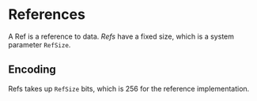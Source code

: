 # References

A Ref is a reference to data.
*Refs* have a fixed size, which is a system parameter `RefSize`.

## Encoding
Refs takes up `RefSize` bits, which is 256 for the reference implementation.
